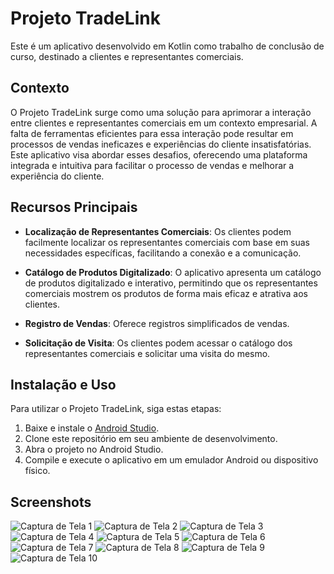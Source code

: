 # Projeto TradeLink

Este é um aplicativo desenvolvido em Kotlin como trabalho de conclusão de curso, destinado a clientes e representantes comerciais.

## Contexto

O Projeto TradeLink surge como uma solução para aprimorar a interação entre clientes e representantes comerciais em um contexto empresarial. A falta de ferramentas eficientes para essa interação pode resultar em processos de vendas ineficazes e experiências do cliente insatisfatórias. Este aplicativo visa abordar esses desafios, oferecendo uma plataforma integrada e intuitiva para facilitar o processo de vendas e melhorar a experiência do cliente.

## Recursos Principais

- **Localização de Representantes Comerciais**: Os clientes podem facilmente localizar os representantes comerciais com base em suas necessidades específicas, facilitando a conexão e a comunicação.
  
- **Catálogo de Produtos Digitalizado**: O aplicativo apresenta um catálogo de produtos digitalizado e interativo, permitindo que os representantes comerciais mostrem os produtos de forma mais eficaz e atrativa aos clientes.

- **Registro de Vendas**: Oferece registros simplificados de vendas.

- **Solicitação de Visita**: Os clientes podem acessar o catálogo dos representantes comerciais e solicitar uma visita do mesmo. 
  
## Instalação e Uso

Para utilizar o Projeto TradeLink, siga estas etapas:

1. Baixe e instale o [Android Studio](https://developer.android.com/studio).
2. Clone este repositório em seu ambiente de desenvolvimento.
3. Abra o projeto no Android Studio.
4. Compile e execute o aplicativo em um emulador Android ou dispositivo físico.

## Screenshots

![Captura de Tela 1](https://github.com/jessicalves/TradeLink/assets/48735842/a9a85df9-d255-41b1-90ae-46373800a0bc.png)
![Captura de Tela 2](https://github.com/jessicalves/TradeLink/assets/48735842/676dfdcc-949c-4508-aea6-78efb55ada8f.png)
![Captura de Tela 3](https://github.com/jessicalves/TradeLink/assets/48735842/0679a0f3-b2f8-428c-ad02-ec5c91c48f7a.png)
![Captura de Tela 4](https://github.com/jessicalves/TradeLink/assets/48735842/926c133f-4f6c-4229-b9d2-256c537de9f2.png)
![Captura de Tela 5](https://github.com/jessicalves/TradeLink/assets/48735842/ab4bdb3b-c4ef-47b6-a6dc-adf30ec19769.png)
![Captura de Tela 6](https://github.com/jessicalves/TradeLink/assets/48735842/b7511900-ddd3-4abf-abe0-2cac73ae1f1b.png)
![Captura de Tela 7](https://github.com/jessicalves/TradeLink/assets/48735842/aa0a6964-d247-46e5-b6e7-c0d7daf22cd7.png)
![Captura de Tela 8](https://github.com/jessicalves/TradeLink/assets/48735842/526dbfeb-1226-401c-9a1f-431c2d495f8f.png)
![Captura de Tela 9](https://github.com/jessicalves/TradeLink/assets/48735842/3029a8a5-d161-452a-8f7a-5387007cc591.png)
![Captura de Tela 10](https://github.com/jessicalves/TradeLink/assets/48735842/3c04723a-8535-43e2-b6d7-98a36dc07b74.png)
